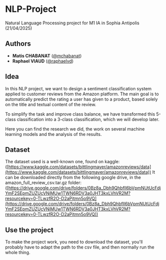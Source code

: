 # NLP-Project
Natural Language Processing project for M1 IA in Sophia Antipolis (21/04/2025)

## Authors
* **Matis CHABANAT** ([@mchabanat](https://github.com/mchabanat))
* **Raphael VIAUD** ([@raphaelvd](https://github.com/raphaelvd))

## Idea
In this NLP project, we want to design a sentiment classification system applied to customer reviews from the Amazon platform.
The main goal is to automatically predict the rating a user has given to a product, based solely on the title and textual content of the review.

To simplify the task and improve class balance, we have transformed this 5-class classification into a 3-class classification, which we will develop later.

Here you can find the research we did, the work on several machine learning models and the analysis of the results.

## Dataset
The dataset used is a well-known one, found on kaggle: ([https://www.kaggle.com/datasets/bittlingmayer/amazonreviews/data](https://www.kaggle.com/datasets/bittlingmayer/amazonreviews/data))
It can be downloaded directly from the following google drive, in the amazon_full_review_csv.tar.gz folder: ([https://drive.google.com/drive/folders/0Bz8a_Dbh9Qhbfll6bVpmNUtUcFdjYmF2SEpmZUZUcVNiMUw1TWN6RDV3a0JHT3kxLVhVR2M?resourcekey=0-TLwzfR2O-D2aPitmn5o9VQ](https://drive.google.com/drive/folders/0Bz8a_Dbh9Qhbfll6bVpmNUtUcFdjYmF2SEpmZUZUcVNiMUw1TWN6RDV3a0JHT3kxLVhVR2M?resourcekey=0-TLwzfR2O-D2aPitmn5o9VQ)) 

## Use the project
To make the project work, you need to download the dataset, you'll probably have to adapt the path to the csv file, and then normally run the whole thing.
